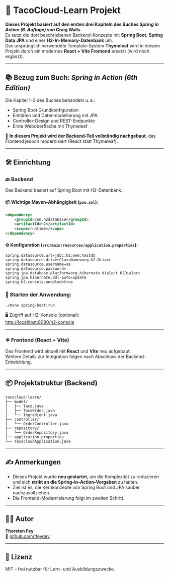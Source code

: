 # 🌮 TacoCloud-Learn Projekt

**Dieses Projekt basiert auf den ersten drei Kapiteln des Buches _Spring in Action (6. Auflage)_ von Craig Walls.**  
Es setzt die dort beschriebenen Backend-Konzepte mit **Spring Boot**, **Spring Data JPA** und einer **H2-In-Memory-Datenbank** um.  
Das ursprünglich verwendete Template-System **Thymeleaf** wird in diesem Projekt durch ein modernes **React + Vite Frontend** ersetzt (wird noch ergänzt).

---

## 📚 Bezug zum Buch: *Spring in Action (6th Edition)*

Die Kapitel 1–3 des Buches behandeln u. a.:

- Spring Boot Grundkonfiguration
- Entitäten und Datenmodellierung mit JPA
- Controller-Design und REST-Endpunkte
- Erste Weboberfläche mit Thymeleaf

🧠 **In diesem Projekt wird der Backend-Teil vollständig nachgebaut**, das Frontend jedoch modernisiert (React statt Thymeleaf).

---

## 🛠️ Einrichtung

### 🔙 Backend

Das Backend basiert auf Spring Boot mit H2-Datenbank.

#### 📦 Wichtige Maven-Abhängigkeit (`pom.xml`):

```xml
<dependency>
    <groupId>com.h2database</groupId>
    <artifactId>h2</artifactId>
    <scope>runtime</scope>
</dependency>
```

#### ⚙️ Konfiguration (`src/main/resources/application.properties`):

```properties
spring.datasource.url=jdbc:h2:mem:testdb
spring.datasource.driverClassName=org.h2.Driver
spring.datasource.username=sa
spring.datasource.password=
spring.jpa.database-platform=org.hibernate.dialect.H2Dialect
spring.jpa.hibernate.ddl-auto=update
spring.h2.console.enabled=true
```

### 🧪 Starten der Anwendung:

```bash
./mvnw spring-boot:run
```

🖥 Zugriff auf H2-Konsole (optional):  
[http://localhost:8080/h2-console](http://localhost:8080/h2-console)

---

### ⚛️ Frontend (React + Vite)

Das Frontend wird aktuell mit **React** und **Vite** neu aufgebaut.  
Weitere Details zur Integration folgen nach Abschluss der Backend-Entwicklung.

---

## 📦 Projektstruktur (Backend)

```
tacocloud-learn/
├── model/
│   ├── Taco.java
│   ├── TacoOrder.java
│   └── Ingredient.java
├── controller/
│   └── OrderController.java
├── repository/
│   └── OrderRepository.java
├── application.properties
└── TacocloudApplication.java
```

---

## ✍️ Anmerkungen

- Dieses Projekt wurde **neu gestartet**, um die Komplexität zu reduzieren und sich **strikt an die Spring-in-Action-Vorgaben** zu halten.
- Ziel ist es, die Kernkonzepte von Spring Boot und JPA sauber nachzuvollziehen.
- Die Frontend-Modernisierung folgt im zweiten Schritt.

---

## 👨‍💻 Autor

**Thorsten Fey**  
🔗 [github.com/tfeydev](https://github.com/tfeydev)

---

## 📜 Lizenz

MIT – frei nutzbar für Lern- und Ausbildungszwecke.
